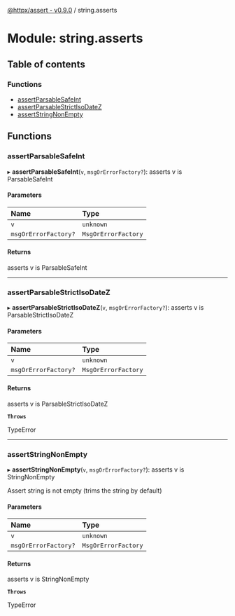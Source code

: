 [@httpx/assert - v0.9.0](../README.md) / string.asserts

# Module: string.asserts

## Table of contents

### Functions

- [assertParsableSafeInt](string_asserts.md#assertparsablesafeint)
- [assertParsableStrictIsoDateZ](string_asserts.md#assertparsablestrictisodatez)
- [assertStringNonEmpty](string_asserts.md#assertstringnonempty)

## Functions

### assertParsableSafeInt

▸ **assertParsableSafeInt**(`v`, `msgOrErrorFactory?`): asserts v is ParsableSafeInt

#### Parameters

| Name | Type |
| :------ | :------ |
| `v` | `unknown` |
| `msgOrErrorFactory?` | `MsgOrErrorFactory` |

#### Returns

asserts v is ParsableSafeInt

___

### assertParsableStrictIsoDateZ

▸ **assertParsableStrictIsoDateZ**(`v`, `msgOrErrorFactory?`): asserts v is ParsableStrictIsoDateZ

#### Parameters

| Name | Type |
| :------ | :------ |
| `v` | `unknown` |
| `msgOrErrorFactory?` | `MsgOrErrorFactory` |

#### Returns

asserts v is ParsableStrictIsoDateZ

**`Throws`**

TypeError

___

### assertStringNonEmpty

▸ **assertStringNonEmpty**(`v`, `msgOrErrorFactory?`): asserts v is StringNonEmpty

Assert string is not empty (trims the string by default)

#### Parameters

| Name | Type |
| :------ | :------ |
| `v` | `unknown` |
| `msgOrErrorFactory?` | `MsgOrErrorFactory` |

#### Returns

asserts v is StringNonEmpty

**`Throws`**

TypeError
